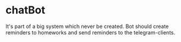 # chatBot
It's part of a big system which never be created. Bot should create reminders to homeworks and send reminders to the telegram-clients.
